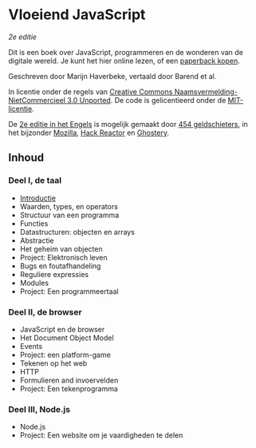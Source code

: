 # Vloeiend JavaScript
*2e editie*

Dit is een boek over JavaScript, programmeren en de wonderen van de digitale wereld. Je kunt het hier online lezen, of een [paperback kopen](http://www.amazon.com/gp/product/1593275846/ref=as_li_qf_sp_asin_il_tl?ie=UTF8&camp=1789&creative=9325&creativeASIN=1593275846&linkCode=as2&tag=marijhaver-20&linkId=VPXXXSRYC5COG5R5).

Geschreven door Marijn Haverbeke, vertaald door Barend et al.

In licentie onder de regels van [Creative Commons Naamsvermelding-NietCommercieel 3.0 Unported](http://creativecommons.org/licenses/by-nc/3.0/). De code is gelicentieerd onder de [MIT-licentie](http://opensource.org/licenses/MIT).

De [2e editie in het Engels](http://eloquentjavascript.net/) is mogelijk gemaakt door [454 geldschieters](http://eloquentjavascript.net/backers.html), in het bijzonder [Mozilla](https://www.mozilla.org/nl/), [Hack Reactor](https://www.mozilla.org/nl/) en [Ghostery](https://www.ghostery.com/).

## Inhoud

### Deel I, de taal
* [Introductie](Introductie.html)
* Waarden, types, en operators
* Structuur van een programma
* Functies
* Datastructuren: objecten en arrays
* Abstractie
* Het geheim van objecten
* Project: Elektronisch leven
* Bugs en foutafhandeling
* Reguliere expressies
* Modules
* Project: Een programmeertaal

### Deel II, de browser
* JavaScript en de browser
* Het Document Object Model
* Events
* Project: een platform-game
* Tekenen op het web
* HTTP
* Formulieren and invoervelden
* Project: Een tekenprogramma

### Deel III, Node.js
* Node.js
* Project: Een website om je vaardigheden te delen